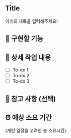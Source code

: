 ## Title

이슈의 제목을 입력해주세요!

## 🤷 구현할 기능

## 🔨 상세 작업 내용

- [ ] To-do 1
- [ ] To-do 2
- [ ] To-do 3

## 📄 참고 사항 (선택)

## ⏰ 예상 소요 기간

(개인 일정을 고려한 총 소요시간)

<!-- ex) 8시간 -->
